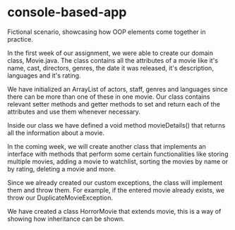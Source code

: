 # console-based-app
Fictional scenario, showcasing how  OOP elements come together in practice.

In the first week of our assignment, we were able to create our domain class, Movie.java. The class contains all the attributes of a movie like it's name, cast, directors, genres, the date it was released, it's description, languages and it's rating.

We have initialized an ArrayList of actors, staff, genres and languages since there can be more than one of these in one movie. Our class contains relevant setter methods and getter methods to set and return each of the attributes and use them whenever necessary.

Inside our class we have defined a void method movieDetails() that returns all the information about a movie.

In the coming week, we will create another class that implements an interface with methods that perform some certain functionalities like storing multiple movies, adding a movie to watchlist, sorting the movies by name or by rating, deleting a movie and more. 

Since we already created our custom exceptions, the class will implement them and throw them. For example, if the entered movie already exists, we throw our DuplicateMovieException.

We have created a class HorrorMovie that extends movie, this is a way of showing how inheritance can be shown.

